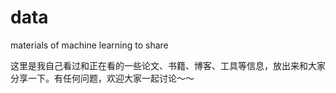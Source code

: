 # data
materials of machine learning to share

这里是我自己看过和正在看的一些论文、书籍、博客、工具等信息，放出来和大家分享一下。有任何问题，欢迎大家一起讨论～～
